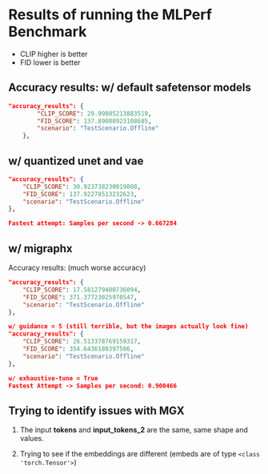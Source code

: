 # Results of running the MLPerf Benchmark

- CLIP higher is better
- FID lower is better

## Accuracy results: w/ default safetensor models

```json
"accuracy_results": {
        "CLIP_SCORE": 29.99805213883519,
        "FID_SCORE": 137.89080923108685,
        "scenario": "TestScenario.Offline"
    },
```

## w/ quantized unet and vae

```json
"accuracy_results": {
    "CLIP_SCORE": 30.923738230019808,
    "FID_SCORE": 137.92278513232623,
    "scenario": "TestScenario.Offline"
},

Fastest attempt: Samples per second -> 0.667284
```
## w/ migraphx

Accuracy results: (much worse accuracy)

```json
"accuracy_results": {
    "CLIP_SCORE": 17.581279400736094,
    "FID_SCORE": 371.37723025970547,
    "scenario": "TestScenario.Offline"
},

w/ guidance = 5 (still terrible, but the images actually look fine)
"accuracy_results": {
    "CLIP_SCORE": 26.513378769159317,
    "FID_SCORE": 354.6436180397586,
    "scenario": "TestScenario.Offline"
},

w/ exhaustive-tune = True
Fastest Attempt -> Samples per second: 0.900466
```

## Trying to identify issues with MGX

1. The input **tokens** and **input_tokens_2** are the same, same shape and values.

2. Trying to see if the embeddings are different (embeds are of type `<class 'torch.Tensor'>`)